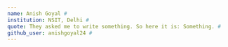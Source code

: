 ```yaml
---
name: Anish Goyal #
institution: NSIT, Delhi #
quote: They asked me to write something. So here it is: Something. #
github_user: anishgoyal24 #
---
```

